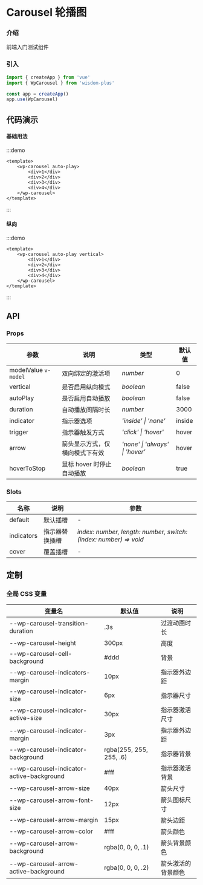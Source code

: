 # Carousel 轮播图

### 介绍

前端入门测试组件

### 引入

```js
import { createApp } from 'vue'
import { WpCarousel } from 'wisdom-plus'

const app = createApp()
app.use(WpCarousel)
```

## 代码演示

#### 基础用法

:::demo

```vue
<template>
    <wp-carousel auto-play>
        <div>1</div>
        <div>2</div>
        <div>3</div>
        <div>4</div>
    </wp-carousel>
</template>
```
:::

#### 纵向

:::demo

```vue
<template>
    <wp-carousel auto-play vertical>
        <div>1</div>
        <div>2</div>
        <div>3</div>
        <div>4</div>
    </wp-carousel>
</template>
```
:::

## API

### Props

| 参数           | 说明       | 类型                                                                      | 默认值   |
|--------------|----------|-------------------------------------------------------------------------|-------|
| modelValue `v-model`      | 双向绑定的激活项     | _number_ | 0 |
| vertical      | 是否启用纵向模式 | _boolean_                                                               | false |
| autoPlay      | 是否启用自动播放 | _boolean_                                                               | false |
| duration      | 自动播放间隔时长 | _number_                                                               | 3000 |
| indicator | 指示器选项 | _'inside' \| 'none'_ | inside |
| trigger      | 指示器触发方式 | _'click' \| 'hover'_                                                               | hover |
| arrow | 箭头显示方式，仅横向模式下有效 | _'none' \| 'always' \| 'hover'_ | hover |
| hoverToStop | 鼠标 hover 时停止自动播放 | _boolean_ | true |

### Slots

| 名称    | 说明     | 参数 |
| ------- | -------- | --- |
| default | 默认插槽 | - |
| indicators | 指示器替换插槽 | _index: number, length: number, switch: (index: number) => void_ |
| cover | 覆盖插槽 | - |

## 定制

### 全局 CSS 变量

| 变量名 | 默认值 | 说明 |
| ---- | ---- | ---- |
| --wp-carousel-transition-duration | .3s | 过渡动画时长 |
| --wp-carousel-height | 300px | 高度 |
| --wp-carousel-cell-background | #ddd | 背景 |
| --wp-carousel-indicators-margin | 10px | 指示器外边距 |
| --wp-carousel-indicator-size | 6px | 指示器尺寸 |
| --wp-carousel-indicator-active-size | 30px | 指示器激活尺寸 |
| --wp-carousel-indicator-margin | 3px | 指示器外边距 |
| --wp-carousel-indicator-background | rgba(255, 255, 255, .6) | 指示器背景 |
| --wp-carousel-indicator-active-background | #fff | 指示器激活背景 |
| --wp-carousel-arrow-size | 40px | 箭头尺寸 |
| --wp-carousel-arrow-font-size | 12px | 箭头图标尺寸 |
| --wp-carousel-arrow-margin | 15px | 箭头边距 |
| --wp-carousel-arrow-color | #fff | 箭头颜色 |
| --wp-carousel-arrow-background | rgba(0, 0, 0, .1) | 箭头背景颜色 |
| --wp-carousel-arrow-active-background | rgba(0, 0, 0, .2) | 箭头激活的背景颜色 |